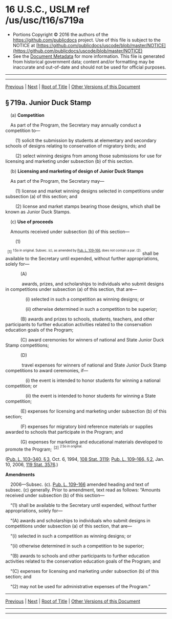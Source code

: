 ---
---

# 16 U.S.C., USLM ref /us/usc/t16/s719a

* Portions Copyright © 2016 the authors of the https://github.com/publicdocs project.
  Use of this file is subject to the NOTICE at [https://github.com/publicdocs/uscode/blob/master/NOTICE](https://github.com/publicdocs/uscode/blob/master/NOTICE)
* See the [Document Metadata](././../../../../..//README.md) for more information.
  This file is generated from historical government data; content and/or formatting may be inaccurate and out-of-date and should not be used for official purposes.

----------
----------

[Previous](./../../../../..//us/usc/t16/ch7/schV/m__us_usc_t16_s719.md) | [Next](./../../../../..//us/usc/t16/ch7/schV/m__us_usc_t16_s719b.md) | [Root of Title](./../../../../../) | [Other Versions of this Document](https://publicdocs.github.io/go/links?ns=uslm&ref=%2Fus%2Fusc%2Ft16%2Fs719a)

## § 719a. Junior Duck Stamp

    (a) __Competition__ 

    As part of the Program, the Secretary may annually conduct a competition to—

        (1) solicit the submission by students at elementary and secondary schools of designs relating to conservation of migratory birds; and

        (2) select winning designs from among those submissions for use for licensing and marketing under subsection (b) of this section.

    (b) __Licensing and marketing of design of Junior Duck Stamps__ 

    As part of the Program, the Secretary may—

        (1) license and market winning designs selected in competitions under subsection (a) of this section; and

        (2) license and market stamps bearing those designs, which shall be known as Junior Duck Stamps.

    (c) __Use of proceeds__ 

    Amounts received under subsection (b) of this section—

        (1)

  <sup>\[1\]</sup>  <sup><sup> 1 So in original. Subsec. (c), as amended by [Pub. L. 109–166][/us/pl/109/166], does not contain a par. (2). </sup></sup>  shall be available to the Secretary until expended, without further appropriations, solely for—

            (A)

             awards, prizes, and scholarships to individuals who submit designs in competitions under subsection (a) of this section, that are—

                (i) selected in such a competition as winning designs; or

                (ii) otherwise determined in such a competition to be superior;

            (B) awards and prizes to schools, students, teachers, and other participants to further education activities related to the conservation education goals of the Program;

            (C) award ceremonies for winners of national and State Junior Duck Stamp competitions;

            (D)

             travel expenses for winners of national and State Junior Duck Stamp competitions to award ceremonies, if—

                (i) the event is intended to honor students for winning a national competition; or

                (ii) the event is intended to honor students for winning a State competition;

            (E) expenses for licensing and marketing under subsection (b) of this section;

            (F) expenses for migratory bird reference materials or supplies awarded to schools that participate in the Program; and

            (G) expenses for marketing and educational materials developed to promote the Program;  <sup>\[2\]</sup>  <sup><sup> 2 So in original. </sup></sup> 

([Pub. L. 103–340, § 3][/us/pl/103/340/s3], Oct. 6, 1994, [108 Stat. 3119][/us/stat/108/3119]; [Pub. L. 109–166, § 2][/us/pl/109/166/s2], Jan. 10, 2006, [119 Stat. 3576][/us/stat/119/3576].)

 __Amendments__ 

    2006—Subsec. (c). [Pub. L. 109–166][/us/pl/109/166] amended heading and text of subsec. (c) generally. Prior to amendment, text read as follows: “Amounts received under subsection (b) of this section—

    “(1) shall be available to the Secretary until expended, without further appropriations, solely for—

    “(A) awards and scholarships to individuals who submit designs in competitions under subsection (a) of this section, that are—

    “(i) selected in such a competition as winning designs; or

    “(ii) otherwise determined in such a competition to be superior;

    “(B) awards to schools and other participants to further education activities related to the conservation education goals of the Program; and

    “(C) expenses for licensing and marketing under subsection (b) of this section; and

    “(2) may not be used for administrative expenses of the Program.”

----------

[Previous](./../../../../..//us/usc/t16/ch7/schV/m__us_usc_t16_s719.md) | [Next](./../../../../..//us/usc/t16/ch7/schV/m__us_usc_t16_s719b.md) | [Root of Title](./../../../../../) | [Other Versions of this Document](https://publicdocs.github.io/go/links?ns=uslm&ref=%2Fus%2Fusc%2Ft16%2Fs719a)

----------
----------

[/us/pl/109/166]: https://publicdocs.github.io/go/links?ns=uslm&ref=%2Fus%2Fpl%2F109%2F166
[/us/pl/103/340/s3]: https://publicdocs.github.io/go/links?ns=uslm&ref=%2Fus%2Fpl%2F103%2F340%2Fs3
[/us/stat/108/3119]: https://publicdocs.github.io/go/links?ns=uslm&ref=%2Fus%2Fstat%2F108%2F3119
[/us/pl/109/166/s2]: https://publicdocs.github.io/go/links?ns=uslm&ref=%2Fus%2Fpl%2F109%2F166%2Fs2
[/us/stat/119/3576]: https://publicdocs.github.io/go/links?ns=uslm&ref=%2Fus%2Fstat%2F119%2F3576
[/us/pl/109/166]: https://publicdocs.github.io/go/links?ns=uslm&ref=%2Fus%2Fpl%2F109%2F166


